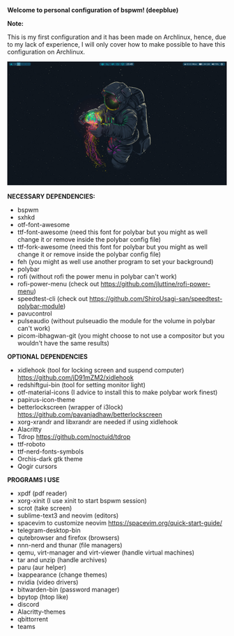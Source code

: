 **Welcome to personal configuration of bspwm! (deepblue)**

**Note:**

This is my first configuration and it has been made on Archlinux, hence, due to my lack of experience, I will only cover how to make possible to have this configuration on Archlinux.

![](Screenshots/2021-03-20-234946_1920x1080_scrot.png)

**NECESSARY DEPENDENCIES:**
- bspwm
- sxhkd
- otf-font-awesome
- ttf-font-awesome (need this font for polybar but you might as well change it or remove inside the polybar config file)
- ttf-fork-awesome (need this font for polybar but you might as well change it or remove inside the polybar config file)
- feh (you might as well use another program to set your background)
- polybar
- rofi (without rofi the power menu in polybar can't work)
- rofi-power-menu (check out https://github.com/jluttine/rofi-power-menu)
- speedtest-cli (check out https://github.com/ShiroUsagi-san/speedtest-polybar-module)
- pavucontrol
- pulseaudio (without pulseuadio the module for the volume in polybar can't work)
- picom-ibhagwan-git (you might choose to not use a compositor but you wouldn't have the same results)


**OPTIONAL DEPENDENCIES**
- xidlehook (tool for locking screen and suspend computer) https://github.com/jD91mZM2/xidlehook
- redshiftgui-bin (tool for setting monitor light)
- otf-material-icons (I advice to install this to make polybar work finest)
- papirus-icon-theme
- betterlockscreen (wrapper of i3lock) https://github.com/pavanjadhaw/betterlockscreen
- xorg-xrandr and libxrandr are needed if using xidlehook
- Alacritty
- Tdrop https://github.com/noctuid/tdrop
- ttf-roboto
- ttf-nerd-fonts-symbols
- Orchis-dark gtk theme
- Qogir cursors


**PROGRAMS I USE**
- xpdf (pdf reader)
- xorg-xinit (I use xinit to start bspwm session)
- scrot (take screen)
- sublime-text3 and neovim (editors)
- spacevim to customize neovim  https://spacevim.org/quick-start-guide/
- telegram-desktop-bin 
- qutebrowser and firefox (browsers)
- nnn-nerd and thunar (file managers)
- qemu, virt-manager and virt-viewer (handle virtual machines)
- tar and unzip (handle archives)
- paru (aur helper)
- lxappearance (change themes)
- nvidia (video drivers)
- bitwarden-bin (password manager)
- bpytop (htop like)
- discord
- Alacritty-themes
- qbittorrent
- teams


